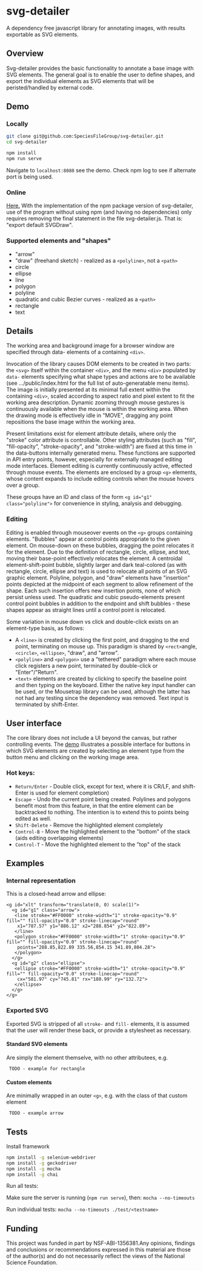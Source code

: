 # svg-detailer
A dependency free javascript library for annotating images, with results exportable as SVG elements.

## Overview 

Svg-detailer provides the basic functionality to annotate a base image with SVG elements. The general goal is to enable the user to define shapes, and export the 
individual elements as SVG elements that will be peristed/handled by external code. 

## Demo
### Locally
```bash
git clone git@github.com:SpeciesFileGroup/svg-detailer.git
cd svg-detailer

npm install
npm run serve
```

Navigate to `localhost:8080` see the demo. Check npm log to see if alternate port is being used.

### Online 
[Here.](https://speciesfilegroup.org/svg-detailer) With the implementation of the npm package version of svg-detailer, use of the program without using npm (and having no dependencies) only requires removing the final statement in the file svg-detailer.js. That is: "export default SVGDraw".

### Supported elements and "shapes"

* "arrow"
* "draw" (freehand sketch) - realized as a `<polyline>`, not a ``<path>`` 
* circle
* ellipse
* line
* polygon
* polyline
* quadratic and cubic Bezier curves - realized as a ``<path>``
* rectangle
* text

## Details
The working area and background image for a browser window are specified through data- elements of a containing `<div>`.

Invocation of the library causes DOM elements to be created in two parts: the `<svg>` itself within the container `<div>`, and the menu `<div>` populated by `data-` elements specifying what shape types and actions are to be available (see .../public/index.html for the full list of auto-generatable menu items). The image is initially presented at its minimal full extent within the containing `<div>`, scaled according to aspect ratio and pixel extent to fit the working area description. Dynamic zooming through mouse gestures is continuously available when the mouse is within the working area. When the drawing mode is effectively idle in "MOVE", dragging any point repositions the base image within the working area.

Present limitations exist for element attribute details, where only the "stroke" color attribute is controllable. Other styling attributes (such as "fill", "fill-opacity", "stroke-opacity", and "stroke-width") are fixed at this time in the data-buttons internally generated menu. These functions are supported in API entry points, however, especially for externally managed editing mode interfaces. Element editing is currently continuously active, effected through mouse events. The elements are enclosed by a group `<g>` elements, whose content expands to include editing controls when the mouse hovers over a group.

These groups have an ID and class of the form `<g id="g1" class="polyline">` for convenience in styling, analysis and debugging.

### Editing
Editing is enabled through mouseover events on the `<g>` groups containing elements. "Bubbles" appear at control points appropriate to the given element. On mouse-down on these bubbles, dragging the point relocates it for the element. Due to the definition of rectangle, circle, ellipse, and text, moving their base-point effectively relocates the element. A centroidal element-shift-point bubble, slightly larger and dark teal-colored (as with rectangle, circle, ellipse and text) is used to relocate all points of an SVG graphic element. Polyline, polygon, and "draw" elements have "insertion" points depicted at the midpoint of each segment to allow refinement of the shape. Each such insertion offers new insertion points, none of which persist unless used. The quadratic and cubic pseudo-elements present control point bubbles in addition to the endpoint and shift bubbles - these shapes appear as straight lines until a control point is relocated.

Some variation in mouse down vs click and double-click exists on an element-type basis, as follows:
* A `<line>` is created by clicking the first point, and dragging to the end point, terminating on mouse up.
This paradigm is shared by `<rect>`angle, `<circle>`, `<ellipse>`, "draw", and "arrow".
* `<polyline>` and `<polygon>` use a "tethered" paradigm where each mouse click registers a new point, 
terminated by double-click or "Enter"/"Return".
* `<text>` elements are created by clicking to specify the baseline point and then typing on the keyboard. Either the native key input handler can be used, or the Mousetrap library can be used, although the latter has not had any testing since the dependency was removed. Text input is terminated by shift-Enter.

## User interface 

The core library does not include a UI beyond the canvas, but rather controlling events.
The [demo](https://speciesfilegroup.org/svg-detailer) illustrates a possible interface for buttons in which SVG elements are created by selecting an element type from the button menu and clicking on the working image area.

### Hot keys:

* `Return/Enter` - Double click, except for text, where it is CR/LF, and shift-Enter is used for element completion)
* `Escape` - Undo the current point being created. Polylines and polygons benefit most from this feature, in that the entire element can be backtracked to nothing. The intention is to extend this to points being edited as well.
* `Shift-Delete` - Remove the highlighted element completely
* `Control-B` - Move the highlighted element to the "bottom" of the stack (aids editing overlapping elements)
* `Control-T` - Move the highlighted element to the "top" of the stack

## Examples
### Internal representation
This is a closed-head arrow and ellipse:
```
<g id="xlt" transform="translate(0, 0) scale(1)">
  <g id="g1" class="arrow">
   <line stroke="#FF0000" stroke-width="1" stroke-opacity="0.9" fill="" fill-opacity="0.0" stroke-linecap="round" 
    x1="787.57" y1="886.12" x2="288.854" y2="822.89">
   </line>
   <polygon stroke="#FF0000" stroke-width="1" stroke-opacity="0.9" fill="" fill-opacity="0.0" stroke-linecap="round" 
    points="288.85,822.89 335.56,854.15 341.89,804.28">
   </polygon>
  </g>
  <g id="g2" class="ellipse">
   <ellipse stroke="#FF0000" stroke-width="1" stroke-opacity="0.9" fill="" fill-opacity="0.0" stroke-linecap="round" 
    cx="581.97" cy="745.81" rx="180.99" ry="132.72">
   </ellipse>
  </g>
</g>
```

### Exported SVG
Exported SVG is stripped of all `stroke-` and `fill-` elements, it is assumed that the user will render these back, or provide a stylesheet as necessary.

#### Standard SVG elements
Are simply the element themselve, with no other attributees, e.g.
```
 TODO - example for rectangle
```

#### Custom elements
Are minimally wrapped in an outer `<g>`, e.g. with the class of that custom element

```
 TODO - example arrow
```

## Tests
Install framework 

```bash
npm install -g selenium-webdriver
npm install -g geckodriver
npm install -g mocha
npm install -g chai
```

Run all tests: 

Make sure the server is running (`npm run serve`), then:
`mocha --no-timeouts`

Run individual tests:
`mocha --no-timeouts ./test/<testname>`

## Funding 
This project was funded in part by NSF-ABI-1356381.Any opinions, findings and conclusions or recommendations expressed 
in this material are those of the author(s) and do not necessarily reflect the views of the National Science Foundation. 
